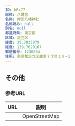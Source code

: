 ```yaml
---
ID: bRc77
総称: 八幡宮
名称: 押部八幡神社
名称読み: null
別名: null
都道府県: 東京都
区域: 足立区
緯度: 35.7833879
経度: 139.7620167
郵便番号: 1230864
住所: 東京都足立区鹿浜７丁目１９−１
---
```


## その他

### 参考URL

| URL | 説明          |
| --- | ------------- |
|     | OpenStreetMap |
